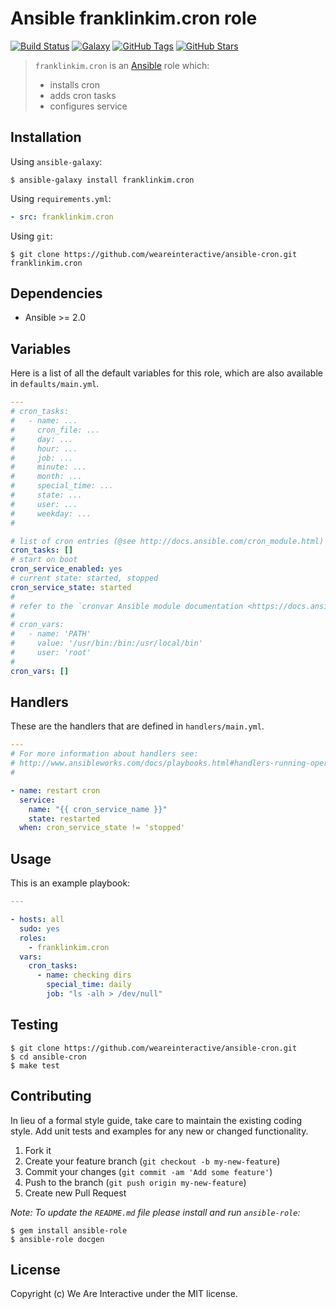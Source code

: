 # Ansible franklinkim.cron role

[![Build Status](https://img.shields.io/travis/weareinteractive/ansible-cron.svg)](https://travis-ci.org/weareinteractive/ansible-cron)
[![Galaxy](http://img.shields.io/badge/galaxy-franklinkim.cron-blue.svg)](https://galaxy.ansible.com/franklinkim/cron)
[![GitHub Tags](https://img.shields.io/github/tag/weareinteractive/ansible-cron.svg)](https://github.com/weareinteractive/ansible-cron)
[![GitHub Stars](https://img.shields.io/github/stars/weareinteractive/ansible-cron.svg)](https://github.com/weareinteractive/ansible-cron)

> `franklinkim.cron` is an [Ansible](http://www.ansible.com) role which:
>
> * installs cron
> * adds cron tasks
> * configures service

## Installation

Using `ansible-galaxy`:

```shell
$ ansible-galaxy install franklinkim.cron
```

Using `requirements.yml`:

```yaml
- src: franklinkim.cron
```

Using `git`:

```shell
$ git clone https://github.com/weareinteractive/ansible-cron.git franklinkim.cron
```

## Dependencies

* Ansible >= 2.0

## Variables

Here is a list of all the default variables for this role, which are also available in `defaults/main.yml`.

```yaml
---
# cron_tasks:
#   - name: ...
#     cron_file: ...
#     day: ...
#     hour: ...
#     job: ...
#     minute: ...
#     month: ...
#     special_time: ...
#     state: ...
#     user: ...
#     weekday: ...
#

# list of cron entries (@see http://docs.ansible.com/cron_module.html)
cron_tasks: []
# start on boot
cron_service_enabled: yes
# current state: started, stopped
cron_service_state: started
#
# refer to the `cronvar Ansible module documentation <https://docs.ansible.com/ansible/cronvar_module.html>`_ for details.
#
# cron_vars:
#   - name: 'PATH'
#     value: '/usr/bin:/bin:/usr/local/bin'
#     user: 'root'
#
cron_vars: []

```

## Handlers

These are the handlers that are defined in `handlers/main.yml`.

```yaml
---
# For more information about handlers see:
# http://www.ansibleworks.com/docs/playbooks.html#handlers-running-operations-on-change
#

- name: restart cron
  service:
    name: "{{ cron_service_name }}"
    state: restarted
  when: cron_service_state != 'stopped'

```


## Usage

This is an example playbook:

```yaml
---

- hosts: all
  sudo: yes
  roles:
    - franklinkim.cron
  vars:
    cron_tasks:
      - name: checking dirs
        special_time: daily
        job: "ls -alh > /dev/null"

```


## Testing

```shell
$ git clone https://github.com/weareinteractive/ansible-cron.git
$ cd ansible-cron
$ make test
```

## Contributing
In lieu of a formal style guide, take care to maintain the existing coding style. Add unit tests and examples for any new or changed functionality.

1. Fork it
2. Create your feature branch (`git checkout -b my-new-feature`)
3. Commit your changes (`git commit -am 'Add some feature'`)
4. Push to the branch (`git push origin my-new-feature`)
5. Create new Pull Request

*Note: To update the `README.md` file please install and run `ansible-role`:*

```shell
$ gem install ansible-role
$ ansible-role docgen
```

## License
Copyright (c) We Are Interactive under the MIT license.
